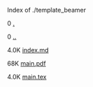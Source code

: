 Index of ./template_beamer

0 [.](.)

0 [..](..)

4.0K [index.md](index.md)

68K [main.pdf](main.pdf)

4.0K [main.tex](main.tex)

